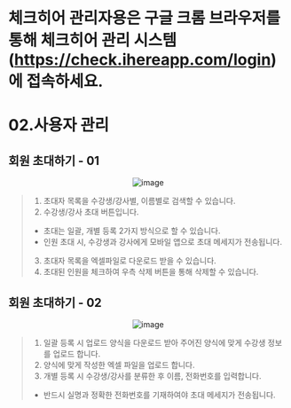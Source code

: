 # 체크히어 관리자용은 구글 크롬 브라우저를 통해 체크히어 관리 시스템 (https://check.ihereapp.com/login) 에 접속하세요.
# 02.사용자 관리
## 회원 초대하기 - 01

<p align = "center">
<img  alt="image" src="https://github.com/user-attachments/assets/9ab14a4b-0f60-4c26-ba3e-c12507e6ad90">
<p/>

>1. 초대자 목록을 수강생/강사별, 이름별로 검색할 수 있습니다.
>2. 수강생/강사 초대 버튼입니다.
> * 초대는 일괄, 개별 등록 2가지 방식으로 할 수 있습니다.
> * 인원 초대 시, 수강생과 강사에게 모바일 앱으로 초대 메세지가 전송됩니다.
>3. 초대자 목록을 엑셀파일로 다운로드 받을 수 있습니다.
>4. 초대된 인원을 체크하여 우측 삭제 버튼을 통해 삭제할 수 있습니다.

## 회원 초대하기 - 02

<p align = "center">
<img  alt="image" src="https://github.com/user-attachments/assets/c9f8aecb-188c-4334-9a17-706c0a5f9af2">
<p/>

>1. 일괄 등록 시 업로드 양식을 다운로드 받아 주어진 양식에 맞게 수강생 정보를 업로드 합니다.
>2. 양식에 맞게 작성한 엑셀 파일을 업로드 합니다.
>3. 개별 등록 시 수강생/강사를 분류한 후 이름, 전화번호를 입력합니다.
> * 반드시 실명과 정확한 전화번호를 기재하여야 초대 메세지가 전송됩니다.
